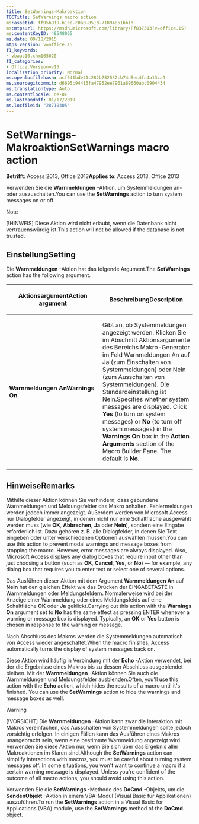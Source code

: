 ```yaml
---
title: SetWarnings-Makroaktion
TOCTitle: SetWarnings macro action
ms:assetid: ff95b919-b1ee-c0a0-851d-71894851bb1d
ms:mtpsurl: https://msdn.microsoft.com/library/Ff837313(v=office.15)
ms:contentKeyID: 48548965
ms.date: 09/18/2015
mtps_version: v=office.15
f1_keywords:
- vbaac10.chm165020
f1_categories:
- Office.Version=v15
localization_priority: Normal
ms.openlocfilehash: acf541bde41c282b752532cb74d5ec4fa4a13ca9
ms.sourcegitcommit: d6695c94415fa47952ee7961a69660abc0904434
ms.translationtype: Auto
ms.contentlocale: de-DE
ms.lasthandoff: 01/17/2019
ms.locfileid: "28710405"
---
```

# <a name="setwarnings-macro-action"></a><span data-ttu-id="63d08-102">SetWarnings-Makroaktion</span><span class="sxs-lookup"><span data-stu-id="63d08-102">SetWarnings macro action</span></span>

<span data-ttu-id="63d08-103">**Betrifft**: Access 2013, Office 2013</span><span class="sxs-lookup"><span data-stu-id="63d08-103">**Applies to**: Access 2013, Office 2013</span></span>

<span data-ttu-id="63d08-104">Verwenden Sie die **Warnmeldungen** -Aktion, um Systemmeldungen an- oder auszuschalten.</span><span class="sxs-lookup"><span data-stu-id="63d08-104">You can use the **SetWarnings** action to turn system messages on or off.</span></span>

> [!NOTE]
> <span data-ttu-id="63d08-105">[!HINWEIS] Diese Aktion wird nicht erlaubt, wenn die Datenbank nicht vertrauenswürdig ist.</span><span class="sxs-lookup"><span data-stu-id="63d08-105">This action will not be allowed if the database is not trusted.</span></span> 

## <a name="setting"></a><span data-ttu-id="63d08-106">Einstellung</span><span class="sxs-lookup"><span data-stu-id="63d08-106">Setting</span></span>

<span data-ttu-id="63d08-107">Die **Warnmeldungen** -Aktion hat das folgende Argument.</span><span class="sxs-lookup"><span data-stu-id="63d08-107">The **SetWarnings** action has the following argument.</span></span>

<table>
<colgroup>
<col style="width: 50%" />
<col style="width: 50%" />
</colgroup>
<thead>
<tr class="header">
<th><p><span data-ttu-id="63d08-108">Aktionsargument</span><span class="sxs-lookup"><span data-stu-id="63d08-108">Action argument</span></span></p></th>
<th><p><span data-ttu-id="63d08-109">Beschreibung</span><span class="sxs-lookup"><span data-stu-id="63d08-109">Description</span></span></p></th>
</tr>
</thead>
<tbody>
<tr class="odd">
<td><p><span data-ttu-id="63d08-110"><strong>Warnmeldungen An</strong></span><span class="sxs-lookup"><span data-stu-id="63d08-110"><strong>Warnings On</strong></span></span></p></td>
<td><p><span data-ttu-id="63d08-p101">Gibt an, ob Systemmeldungen angezeigt werden. Klicken Sie im Abschnitt Aktionsargumente des Bereichs Makro-Generator im Feld Warnmeldungen An auf Ja (zum Einschalten von Systemmeldungen) oder Nein (zum Ausschalten von Systemmeldungen). Die Standardeinstellung ist Nein.</span><span class="sxs-lookup"><span data-stu-id="63d08-p101">Specifies whether system messages are displayed. Click <strong>Yes</strong> (to turn on system messages) or <strong>No</strong> (to turn off system messages) in the <strong>Warnings On</strong> box in the <strong>Action Arguments</strong> section of the Macro Builder Pane. The default is <strong>No</strong>.</span></span></p></td>
</tr>
</tbody>
</table>


## <a name="remarks"></a><span data-ttu-id="63d08-114">Hinweise</span><span class="sxs-lookup"><span data-stu-id="63d08-114">Remarks</span></span>

<span data-ttu-id="63d08-p102">Mithilfe dieser Aktion können Sie verhindern, dass gebundene Warnmeldungen und Meldungsfelder das Makro anhalten. Fehlermeldungen werden jedoch immer angezeigt. Außerdem werden von Microsoft Access nur Dialogfelder angezeigt, in denen nicht nur eine Schaltfläche ausgewählt werden muss (wie **OK**, **Abbrechen**, **Ja** oder **Nein**), sondern eine Eingabe erforderlich ist. Dazu gehören z. B. alle Dialogfelder, in denen Sie Text eingeben oder unter verschiedenen Optionen auswählen müssen.</span><span class="sxs-lookup"><span data-stu-id="63d08-p102">You can use this action to prevent modal warnings and message boxes from stopping the macro. However, error messages are always displayed. Also, Microsoft Access displays any dialog boxes that require input other than just choosing a button (such as **OK**, **Cancel**, **Yes**, or **No**) — for example, any dialog box that requires you to enter text or select one of several options.</span></span>

<span data-ttu-id="63d08-p103">Das Ausführen dieser Aktion mit dem Argument **Warnmeldungen An** auf **Nein** hat den gleichen Effekt wie das Drücken der EINGABETASTE in Warnmeldungen oder Meldungsfeldern. Normalerweise wird bei der Anzeige einer Warnmeldung oder eines Meldungsfelds auf eine Schaltfläche **OK** oder **Ja** geklickt.</span><span class="sxs-lookup"><span data-stu-id="63d08-p103">Carrying out this action with the **Warnings On** argument set to **No** has the same effect as pressing ENTER whenever a warning or message box is displayed. Typically, an **OK** or **Yes** button is chosen in response to the warning or message.</span></span>

<span data-ttu-id="63d08-120">Nach Abschluss des Makros werden die Systemmeldungen automatisch von Access wieder angeschaltet.</span><span class="sxs-lookup"><span data-stu-id="63d08-120">When the macro finishes, Access automatically turns the display of system messages back on.</span></span>

<span data-ttu-id="63d08-p104">Diese Aktion wird häufig in Verbindung mit der **Echo** -Aktion verwendet, bei der die Ergebnisse eines Makros bis zu dessen Abschluss ausgeblendet bleiben. Mit der **Warnmeldungen** -Aktion können Sie auch die Warnmeldungen und Meldungsfelder ausblenden.</span><span class="sxs-lookup"><span data-stu-id="63d08-p104">Often, you'll use this action with the **Echo** action, which hides the results of a macro until it's finished. You can use the **SetWarnings** action to hide the warnings and message boxes as well.</span></span>

> [!WARNING]
> <span data-ttu-id="63d08-p105">[!VORSICHT] Die **Warnmeldungen** -Aktion kann zwar die Interaktion mit Makros vereinfachen, das Ausschalten von Systemmeldungen sollte jedoch vorsichtig erfolgen. In einigen Fällen kann das Ausführen eines Makros unangebracht sein, wenn eine bestimmte Warnmeldung angezeigt wird. Verwenden Sie diese Aktion nur, wenn Sie sich über das Ergebnis aller Makroaktionen im Klaren sind.</span><span class="sxs-lookup"><span data-stu-id="63d08-p105">Although the **SetWarnings** action can simplify interactions with macros, you must be careful about turning system messages off. In some situations, you won't want to continue a macro if a certain warning message is displayed. Unless you're confident of the outcome of all macro actions, you should avoid using this action.</span></span>

<span data-ttu-id="63d08-126">Verwenden Sie die **SetWarnings** -Methode des **DoCmd** -Objekts, um die **SendenObjekt** -Aktion in einem VBA-Modul (Visual Basic für Applikationen) auszuführen.</span><span class="sxs-lookup"><span data-stu-id="63d08-126">To run the **SetWarnings** action in a Visual Basic for Applications (VBA) module, use the **SetWarnings** method of the **DoCmd** object.</span></span>

